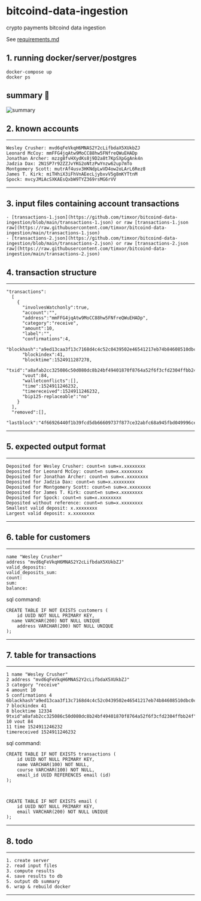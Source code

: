 # bitcoind-data-ingestion
crypto payments bitcoind data ingestion

See [requirements.md](https://github.com/timxor/bitcoind-data-ingestion/blob/main/requirements.md)

## 1. running docker/server/postgres

```
docker-compose up
docker ps

```

## summary :helicopter:
![summary](https://media.giphy.com/media/GoRkPquMO1qgw/giphy.gif)


## 2. known accounts
-----------------------------------------------------------------------------
```
Wesley Crusher: mvd6qFeVkqH6MNAS2Y2cLifbdaX5XUkbZJ
Leonard McCoy: mmFFG4jqAtw9MoCC88hw5FNfreQWuEHADp
Jonathan Archer: mzzg8fvHXydKs8j9D2a8t7KpSXpGgAnk4n
Jadzia Dax: 2N1SP7r92ZZJvYKG2oNtzPwYnzw62up7mTo
Montgomery Scott: mutrAf4usv3HKNdpLwVD4ow2oLArL6Rez8
James T. Kirk: miTHhiX3iFhVnAEecLjybxvV5g8mKYTtnM
Spock: mvcyJMiAcSXKAEsQxbW9TYZ369rsMG6rVV
```
-----------------------------------------------------------------------------


## 3. input files containing account transactions
```
- [transactions-1.json](https://github.com/timxor/bitcoind-data-ingestion/blob/main/transactions-1.json) or raw [transactions-1.json raw](https://raw.githubusercontent.com/timxor/bitcoind-data-ingestion/main/transactions-1.json)
- [transactions-2.json](https://github.com/timxor/bitcoind-data-ingestion/blob/main/transactions-2.json) or raw [transactions-2.json raw](https://raw.githubusercontent.com/timxor/bitcoind-data-ingestion/main/transactions-2.json)
```

## 4. transaction structure
-----------------------------------------------------------------------------
```
"transactions":
  [
    {
      "involvesWatchonly":true,
      "account":"",
      "address":"mmFFG4jqAtw9MoCC88hw5FNfreQWuEHADp",
      "category":"receive",
      "amount":10,
      "label":"",
      "confirmations":4,
      "blockhash":"a9ed13caa3f13c7168d4c4c52c0439502e46541217eb74b84608510dbc0caf74",
      "blockindex":41,
      "blocktime":1524911287278,
      "txid":"a8afab2cc325086c50d080dc8b24bf49401870f8764a52f6f3cfd2304ffbb24f",
      "vout":84,
      "walletconflicts":[],
      "time":1524911246232,
      "timereceived":1524911246232,
      "bip125-replaceable":"no"
    }
  ],
  "removed":[],
  "lastblock":"4f66926440f1b39fcd5db66609737f877ce32abfc68a945fbd049996ce7d0da2"
```
-----------------------------------------------------------------------------


## 5. expected output format
-----------------------------------------------------------------------------
```
Deposited for Wesley Crusher: count=n sum=x.xxxxxxxx
Deposited for Leonard McCoy: count=n sum=x.xxxxxxxx
Deposited for Jonathan Archer: count=n sum=x.xxxxxxxx
Deposited for Jadzia Dax: count=n sum=x.xxxxxxxx
Deposited for Montgomery Scott: count=n sum=x.xxxxxxxx
Deposited for James T. Kirk: count=n sum=x.xxxxxxxx
Deposited for Spock: count=n sum=x.xxxxxxxx
Deposited without reference: count=n sum=x.xxxxxxxx
Smallest valid deposit: x.xxxxxxxx
Largest valid deposit: x.xxxxxxxx
```
-----------------------------------------------------------------------------








## 6. table for customers
-----------------------------------------------------------------------------
```
name "Wesley Crusher"
address "mvd6qFeVkqH6MNAS2Y2cLifbdaX5XUkbZJ"
valid_deposits:
valid_deposits_sum:
count:
sum:
balance:
```
sql command:
```
CREATE TABLE IF NOT EXISTS customers (
	id UUID NOT NULL PRIMARY KEY,
  name VARCHAR(200) NOT NULL UNIQUE
	address VARCHAR(200) NOT NULL UNIQUE
);
```
-----------------------------------------------------------------------------


## 7. table for transactions
-----------------------------------------------------------------------------
```
1 name "Wesley Crusher"
2 address "mvd6qFeVkqH6MNAS2Y2cLifbdaX5XUkbZJ"
3 category "receive"
4 amount 10
5 confirmations 4
6blackhash"a9ed13caa3f13c7168d4c4c52c0439502e46541217eb74b84608510dbc0caf74"
7 blockindex 41
8 blocktime 12334
9txid"a8afab2cc325086c50d080dc8b24bf49401870f8764a52f6f3cfd2304ffbb24f"
10 vout 84
11 time 1524911246232
timereceived 1524911246232
```
sql command:
```
CREATE TABLE IF NOT EXISTS transactions (
	id UUID NOT NULL PRIMARY KEY,
	name VARCHAR(100) NOT NULL,
	course VARCHAR(100)	NOT NULL,
	email_id UUID REFERENCES email (id)
);



CREATE TABLE IF NOT EXISTS email (
	id UUID NOT NULL PRIMARY KEY,
	email VARCHAR(200) NOT NULL UNIQUE
);
```
-----------------------------------------------------------------------------


## 8. todo
-----------------------------------------------------------------------------
```
1. create server
2. read input files
3. compute results
4. save results to db
5. output db summary
6. wrap & rebuild docker
```
-----------------------------------------------------------------------------
